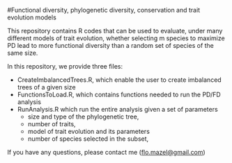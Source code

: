 #Functional diversity, phylogenetic diversity, conservation and trait evolution models

This repository contains R codes that can be used to evaluate, under many different models of trait evolution,
whether selecting m species to maximize PD lead to more functional diversity 
than a random set of species of the same size. 


In this repository, we provide three files:

- CreateImbalancedTrees.R, which enable the user to create imbalanced trees of a given size  
- FunctionsToLoad.R, which contains functions needed to run the PD/FD analysis   
- RunAnalysis.R which run the entire analysis given a set of parameters   
  - size and type of the phylogenetic tree,
  - number of traits,
  - model of trait evolution and its parameters
  - number of species selected in the subset,


If you have any questions, please contact me (flo.mazel@gmail.com)

